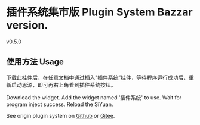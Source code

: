 # 插件系统集市版 Plugin System Bazzar version.

v0.5.0

## 使用方法 Usage

下载此挂件后，在任意文档中通过插入"插件系统”挂件，等待程序运行成功后，重新启动思源，即可再右上角看到插件系统按钮。

Download the widget. Add the widget named '插件系统' to use. Wait for program inject success. Reload the SiYuan.

See origin plugin system on [Github](https://github.com/zuoez02/siyuan-plugin-system) or [Gitee](https://gitee.com/zuoez02/siyuan-plugin-system).